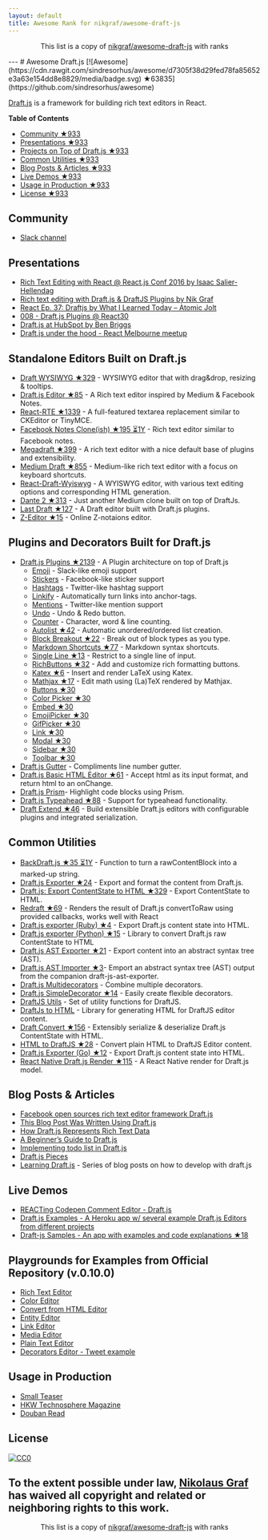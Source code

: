 ```yaml
---
layout: default
title: Awesome Rank for nikgraf/awesome-draft-js
---
```


<p align="center">
	This list is a copy of <a href="https://github.com/nikgraf/awesome-draft-js">nikgraf/awesome-draft-js</a> with ranks
</p>
---
# Awesome Draft.js [![Awesome](https://cdn.rawgit.com/sindresorhus/awesome/d7305f38d29fed78fa85652e3a63e154dd8e8829/media/badge.svg) ★63835](https://github.com/sindresorhus/awesome)

[Draft.js](https://facebook.github.io/draft-js/) is a framework for building rich text editors in React.

**Table of Contents**

- [Community ★933](https://github.com/nikgraf/awesome-draft-js#community)
- [Presentations ★933](https://github.com/nikgraf/awesome-draft-js#presentations)
- [Projects on Top of Draft.js ★933](https://github.com/nikgraf/awesome-draft-js#standalone-editors-built-on-draftjs)
- [Common Utilities ★933](https://github.com/nikgraf/awesome-draft-js#common-utilities)
- [Blog Posts & Articles ★933](https://github.com/nikgraf/awesome-draft-js#blog-posts--articles)
- [Live Demos ★933](https://github.com/nikgraf/awesome-draft-js#live-demos)
- [Usage in Production ★933](https://github.com/nikgraf/awesome-draft-js#usage-in-production)
- [License ★933](https://github.com/nikgraf/awesome-draft-js#license)

## Community

* [Slack channel](https://draftjs.herokuapp.com/)

## Presentations
* [Rich Text Editing with React @ React.js Conf 2016 by Isaac Salier-Hellendag ](https://www.youtube.com/watch?v=feUYwoLhE_4)
* [Rich text editing with Draft.js & DraftJS Plugins by Nik Graf](https://www.youtube.com/watch?v=gxNuHZXZMgs)
* [React Ep. 37: Draftjs by What I Learned Today – Atomic Jolt](https://www.youtube.com/watch?v=0k9suXgCtTA)
* [008 - Draft.js Plugins @ React30](https://www.youtube.com/watch?v=w-PqnpMizcQ)
* [Draft.js at HubSpot by Ben Briggs](http://product.hubspot.com/blog/tech-talk-at-night-react-meetup)
* [Draft.js under the hood - React Melbourne meetup](https://www.youtube.com/watch?feature=player_embedded&v=vOZAO3jFSHI)

## Standalone Editors Built on Draft.js

* [Draft WYSIWYG ★329](https://github.com/bkniffler/draft-wysiwyg) - WYSIWYG editor that with drag&drop, resizing & tooltips.
* [Draft.js Editor ★85](https://github.com/AlastairTaft/draft-js-editor) - A Rich text editor inspired by Medium & Facebook Notes.
* [React-RTE ★1339](https://github.com/sstur/react-rte) - A full-featured textarea replacement similar to CKEditor or TinyMCE.
* [Facebook Notes Clone(ish) ★195 ⏳1Y](https://github.com/andrewcoelho/react-text-editor) - Rich text editor similar to Facebook notes.
* [Megadraft ★399](https://github.com/globocom/megadraft) - A rich text editor with a nice default base of plugins and extensibility.
* [Medium Draft ★855](https://github.com/brijeshb42/medium-draft) - Medium-like rich text editor with a focus on keyboard shortcuts.
* [React-Draft-Wyiswyg](https://github.com/jpuri/react-draft-wysiwyg.git) - A WYISWYG editor, with various text editing options and corresponding HTML generation.
* [Dante 2 ★313](https://github.com/michelson/dante2) - Just another Medium clone built on top of DraftJs.
* [Last Draft ★127](https://github.com/vacenz/last-draft) - A Draft editor built with Draft.js plugins.
* [Z-Editor ★15](https://github.com/Z-Editor/Z-Editor) - Online Z-notaions editor. 

## Plugins and Decorators Built for Draft.js

* [Draft.js Plugins ★2139](https://github.com/draft-js-plugins/draft-js-plugins) - A Plugin architecture on top of Draft.js
  - [Emoji](https://www.draft-js-plugins.com/plugin/emoji) - Slack-like emoji support
  - [Stickers](https://www.draft-js-plugins.com/plugin/sticker) - Facebook-like sticker support
  - [Hashtags](https://www.draft-js-plugins.com/plugin/hashtag) - Twitter-like hashtag support
  - [Linkify](https://www.draft-js-plugins.com/plugin/linkify) - Automatically turn links into anchor-tags.
  - [Mentions](https://www.draft-js-plugins.com/plugin/mention) - Twitter-like mention support
  - [Undo](https://www.draft-js-plugins.com/plugin/undo) - Undo & Redo button.
  - [Counter](https://www.draft-js-plugins.com/plugin/counter) - Character, word & line counting.
  - [Autolist ★42](https://github.com/icelab/draft-js-autolist-plugin) - Automatic unordered/ordered list creation.
  - [Block Breakout ★22](https://github.com/icelab/draft-js-block-breakout-plugin) - Break out of block types as you type.
  - [Markdown Shortcuts ★77](https://github.com/ngs/draft-js-markdown-shortcuts-plugin) - Markdown syntax shortcuts.
  - [Single Line ★13](https://github.com/icelab/draft-js-single-line-plugin) - Restrict to a single line of input.
  - [RichButtons ★32](https://github.com/jasonphillips/draft-js-richbuttons-plugin) - Add and customize rich formatting buttons.
  - [Katex ★6](https://github.com/letranloc/draft-js-katex-plugin) - Insert and render LaTeX using Katex.
  - [Mathjax ★17](https://github.com/efloti/draft-js-mathjax-plugin) - Edit math using (La)TeX rendered by Mathjax.
  - [Buttons ★30](https://github.com/vacenz/last-draft-js-plugins)
  - [Color Picker ★30](https://github.com/vacenz/last-draft-js-plugins)
  - [Embed ★30](https://github.com/vacenz/last-draft-js-plugins)
  - [EmojiPicker ★30](https://github.com/vacenz/last-draft-js-plugins)
  - [GifPicker ★30](https://github.com/vacenz/last-draft-js-plugins)
  - [Link ★30](https://github.com/vacenz/last-draft-js-plugins)
  - [Modal ★30](https://github.com/vacenz/last-draft-js-plugins)
  - [Sidebar ★30](https://github.com/vacenz/last-draft-js-plugins)
  - [Toolbar ★30](https://github.com/vacenz/last-draft-js-plugins)
* [Draft.js Gutter](https://github.com/yepnamesjames/draft-js-gutter) - Compliments line number gutter.
* [Draft.js Basic HTML Editor ★61](https://github.com/dburrows/draft-js-basic-html-editor) - Accept html as its input format, and return html to an onChange.
* [Draft.js Prism](https://github.com/SamyPesse/draftjs-prism)- Highlight code blocks using Prism.
* [Draft.js Typeahead ★88](https://github.com/dooly-ai/draft-js-typeahead) - Support for typeahead functionality.
* [Draft Extend ★46](https://github.com/HubSpot/draft-extend) - Build extensible Draft.js editors with configurable plugins and integrated serialization.

## Common Utilities

* [BackDraft.js ★35 ⏳1Y](https://github.com/evanc/backdraft-js) - Function to turn a rawContentBlock into a marked-up string.
* [Draft.js Exporter ★24](https://github.com/rkpasia/draft-js-exporter) - Export and format the content from Draft.js.
* [Draft.js: Export ContentState to HTML ★329](https://github.com/sstur/draft-js-export-html) - Export ContentState to HTML.
* [Redraft ★69](https://github.com/lokiuz/redraft) - Renders the result of Draft.js convertToRaw using provided callbacks, works well with React
* [Draft.js exporter (Ruby) ★4](https://github.com/ignitionworks/draftjs_exporter) - Export Draft.js content state into HTML.
* [Draft.js exporter (Python) ★15](https://github.com/springload/draftjs_exporter) - Library to convert Draft.js raw ContentState to HTML
* [Draft.js AST Exporter ★21](https://github.com/icelab/draft-js-ast-exporter) - Export content into an abstract syntax tree (AST).
* [Draft.js AST Importer ★3](https://github.com/icelab/draft-js-ast-importer)- Emport an abstract syntax tree (AST) output from the companion draft-js-ast-exporter.
* [Draft.js Multidecorators](https://github.com/SamyPesse/draftjs-multidecorators) - Combine multiple decorators.
* [Draft.js SimpleDecorator ★14](https://github.com/Soreine/draft-js-simpledecorator) - Easily create flexible decorators.
* [DraftJS Utils](https://github.com/jpuri/draftjs-utils.git) - Set of utility functions for DraftJS.
* [DraftJs to HTML](https://github.com/jpuri/draftjs-to-html.git) - Library for generating HTML for DraftJS editor content.
* [Draft Convert ★156](https://github.com/HubSpot/draft-convert) - Extensibly serialize & deserialize Draft.js ContentState with HTML.
* [HTML to DraftJS ★28](https://github.com/jpuri/html-to-draftjs) - Convert plain HTML to DraftJS Editor content.
* [Draft.js Exporter (Go) ★12](https://github.com/ejilay/draftjs) - Export Draft.js content state into HTML.
* [React Native Draft.js Render ★115](https://github.com/globocom/react-native-draftjs-render) - A React Native render for Draft.js model.

## Blog Posts & Articles

* [Facebook open sources rich text editor framework Draft.js](https://code.facebook.com/posts/1684092755205505/facebook-open-sources-rich-text-editor-framework-draft-js/)
* [This Blog Post Was Written Using Draft.js](https://dev.to/ben/this-blog-post-was-written-using-draftjs)
* [How Draft.js Represents Rich Text Data](https://medium.com/@rajaraodv/how-draft-js-represents-rich-text-data-eeabb5f25cf2#.7gd8psdvi)
* [A Beginner’s Guide to Draft.js](https://medium.com/@adrianli/a-beginner-s-guide-to-draft-js-d1823f58d8cc#.uufeulpl5)
* [Implementing todo list in Draft.js](http://bitwiser.in/2016/08/31/implementing-todo-list-in-draft-js.html)
* [Draft.js Pieces](https://cannibalcoder.com/2016/12/02/draft-js-pieces/)
* [Learning Draft.js](https://reactrocket.com/series/learning-draft-js/) - Series of blog posts on how to develop with draft.js

## Live Demos

* [REACTing Codepen Comment Editor - Draft.js](http://codepen.io/rkpasia/full/jqbrpq)
* [Draft.js Examples - A Heroku app w/ several example Draft.js Editors from different projects](http://draftjs-examples.herokuapp.com/)
* [Draft-js Samples - An app with examples and code explanations ★18](https://github.com/Mair/react-meetup-draftjs)

## Playgrounds for Examples from Official Repository (v.0.10.0)
* [Rich Text Editor](http://codepen.io/Kiwka/pen/YNYvyG)
* [Color Editor](http://codepen.io/Kiwka/pen/oBpVve)
* [Convert from HTML Editor](http://codepen.io/Kiwka/pen/YNYgWa)
* [Entity Editor](http://codepen.io/Kiwka/pen/wgpOoZ)
* [Link Editor](http://codepen.io/Kiwka/pen/ZLvPeO)
* [Media Editor](http://codepen.io/Kiwka/pen/rjpRzj)
* [Plain Text Editor](http://codepen.io/Kiwka/pen/jyYJzb)
* [Decorators Editor - Tweet example](http://codepen.io/Kiwka/pen/KaZERV)

## Usage in Production
* [Small Teaser](https://www.smallteaser.com/articles/write)
* [HKW Technosphere Magazine](http://technosphere-magazine.hkw.de/)
* [Douban Read](https://read.douban.com/editor_ng)

## License

[![CC0](http://mirrors.creativecommons.org/presskit/buttons/88x31/svg/cc-zero.svg)](https://creativecommons.org/publicdomain/zero/1.0/)

To the extent possible under law, [Nikolaus Graf](https://github.com/nikgraf/) has waived all copyright and related or neighboring rights to this work.
---
<p align="center">
	This list is a copy of <a href="https://github.com/nikgraf/awesome-draft-js">nikgraf/awesome-draft-js</a> with ranks
</p>
